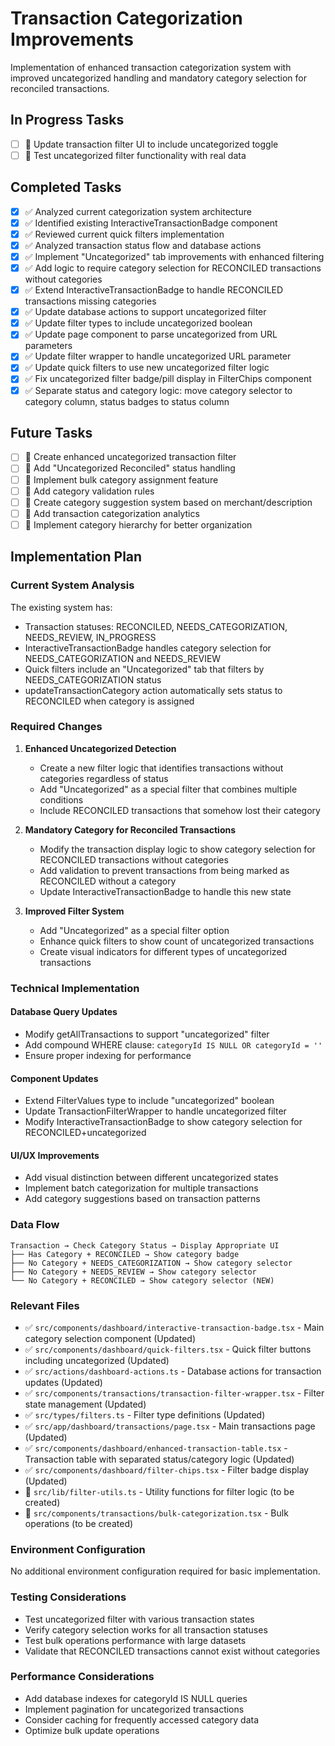 # Transaction Categorization Improvements

Implementation of enhanced transaction categorization system with improved uncategorized handling and mandatory category selection for reconciled transactions.

## In Progress Tasks

- [ ] 🔄 Update transaction filter UI to include uncategorized toggle
- [ ] 🔄 Test uncategorized filter functionality with real data

## Completed Tasks

- [x] ✅ Analyzed current categorization system architecture
- [x] ✅ Identified existing InteractiveTransactionBadge component
- [x] ✅ Reviewed current quick filters implementation
- [x] ✅ Analyzed transaction status flow and database actions
- [x] ✅ Implement "Uncategorized" tab improvements with enhanced filtering
- [x] ✅ Add logic to require category selection for RECONCILED transactions without categories
- [x] ✅ Extend InteractiveTransactionBadge to handle RECONCILED transactions missing categories
- [x] ✅ Update database actions to support uncategorized filter
- [x] ✅ Update filter types to include uncategorized boolean
- [x] ✅ Update page component to parse uncategorized from URL parameters
- [x] ✅ Update filter wrapper to handle uncategorized URL parameter
- [x] ✅ Update quick filters to use new uncategorized filter logic
- [x] ✅ Fix uncategorized filter badge/pill display in FilterChips component
- [x] ✅ Separate status and category logic: move category selector to category column, status badges to status column

## Future Tasks

- [ ] 📝 Create enhanced uncategorized transaction filter
- [ ] 📝 Add "Uncategorized Reconciled" status handling
- [ ] 📝 Implement bulk category assignment feature
- [ ] 📝 Add category validation rules
- [ ] 📝 Create category suggestion system based on merchant/description
- [ ] 📝 Add transaction categorization analytics
- [ ] 📝 Implement category hierarchy for better organization

## Implementation Plan

### Current System Analysis

The existing system has:
- Transaction statuses: RECONCILED, NEEDS_CATEGORIZATION, NEEDS_REVIEW, IN_PROGRESS
- InteractiveTransactionBadge handles category selection for NEEDS_CATEGORIZATION and NEEDS_REVIEW
- Quick filters include an "Uncategorized" tab that filters by NEEDS_CATEGORIZATION status
- updateTransactionCategory action automatically sets status to RECONCILED when category is assigned

### Required Changes

1. **Enhanced Uncategorized Detection**
   - Create a new filter logic that identifies transactions without categories regardless of status
   - Add "Uncategorized" as a special filter that combines multiple conditions
   - Include RECONCILED transactions that somehow lost their category

2. **Mandatory Category for Reconciled Transactions**
   - Modify the transaction display logic to show category selection for RECONCILED transactions without categories
   - Add validation to prevent transactions from being marked as RECONCILED without a category
   - Update InteractiveTransactionBadge to handle this new state

3. **Improved Filter System**
   - Add "Uncategorized" as a special filter option
   - Enhance quick filters to show count of uncategorized transactions
   - Create visual indicators for different types of uncategorized transactions

### Technical Implementation

#### Database Query Updates
- Modify getAllTransactions to support "uncategorized" filter
- Add compound WHERE clause: `categoryId IS NULL OR categoryId = ''`
- Ensure proper indexing for performance

#### Component Updates
- Extend FilterValues type to include "uncategorized" boolean
- Update TransactionFilterWrapper to handle uncategorized filter
- Modify InteractiveTransactionBadge to show category selection for RECONCILED+uncategorized

#### UI/UX Improvements
- Add visual distinction between different uncategorized states
- Implement batch categorization for multiple transactions
- Add category suggestions based on transaction patterns

### Data Flow

```
Transaction → Check Category Status → Display Appropriate UI
├── Has Category + RECONCILED → Show category badge
├── No Category + NEEDS_CATEGORIZATION → Show category selector
├── No Category + NEEDS_REVIEW → Show category selector
└── No Category + RECONCILED → Show category selector (NEW)
```

### Relevant Files

- ✅ `src/components/dashboard/interactive-transaction-badge.tsx` - Main category selection component (Updated)
- ✅ `src/components/dashboard/quick-filters.tsx` - Quick filter buttons including uncategorized (Updated)
- ✅ `src/actions/dashboard-actions.ts` - Database actions for transaction updates (Updated)
- ✅ `src/components/transactions/transaction-filter-wrapper.tsx` - Filter state management (Updated)
- ✅ `src/types/filters.ts` - Filter type definitions (Updated)
- ✅ `src/app/dashboard/transactions/page.tsx` - Main transactions page (Updated)
- ✅ `src/components/dashboard/enhanced-transaction-table.tsx` - Transaction table with separated status/category logic (Updated)
- ✅ `src/components/dashboard/filter-chips.tsx` - Filter badge display (Updated)
- 📝 `src/lib/filter-utils.ts` - Utility functions for filter logic (to be created)
- 📝 `src/components/transactions/bulk-categorization.tsx` - Bulk operations (to be created)

### Environment Configuration

No additional environment configuration required for basic implementation.

### Testing Considerations

- Test uncategorized filter with various transaction states
- Verify category selection works for all transaction statuses
- Test bulk operations performance with large datasets
- Validate that RECONCILED transactions cannot exist without categories

### Performance Considerations

- Add database indexes for categoryId IS NULL queries
- Implement pagination for uncategorized transactions
- Consider caching for frequently accessed category data
- Optimize bulk update operations 